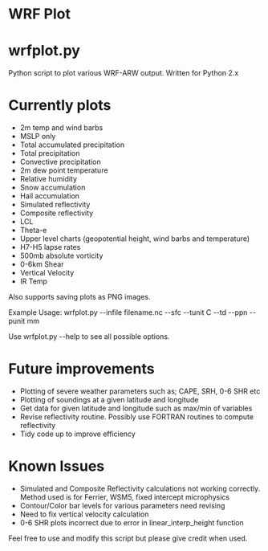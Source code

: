 # WRF Plot
# wrfplot.py

Python script to plot various WRF-ARW output. Written for Python 2.x

# Currently plots

- 2m temp and wind barbs
- MSLP only
- Total accumulated precipitation
- Total precipitation
- Convective precipitation
- 2m dew point temperature
- Relative humidity
- Snow accumulation
- Hail accumulation
- Simulated reflectivity
- Composite reflectivity
- LCL
- Theta-e
- Upper level charts (geopotential height, wind barbs and temperature)
- H7-H5 lapse rates
- 500mb absolute vorticity
- 0-6km Shear
- Vertical Velocity
- IR Temp

Also supports saving plots as PNG images.

Example Usage: wrfplot.py --infile filename.nc --sfc --tunit C --td --ppn --punit mm

Use wrfplot.py --help to see all possible options.

# Future improvements

- Plotting of severe weather parameters such as; CAPE, SRH, 0-6 SHR etc
- Plotting of soundings at a given latitude and longitude
- Get data for given latitude and longitude such as max/min of variables
- Revise reflectivity routine. Possibly use FORTRAN routines to compute reflectivity
- Tidy code up to improve efficiency

# Known Issues

- Simulated and Composite Reflectivity calculations not working correctly. Method used is for Ferrier, WSM5, fixed intercept      microphysics
- Contour/Color bar levels for various parameters need revising
- Need to fix vertical velocity calculation
- 0-6 SHR plots incorrect due to error in linear_interp_height function

Feel free to use and modify this script but please give credit when used. 
